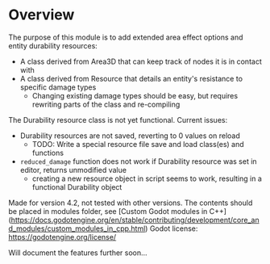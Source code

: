 # Overview

The purpose of this module is to add extended area effect options and entity durability resources:
- A class derived from Area3D that can keep track of nodes it is in contact with
- A class derived from Resource that details an entity's resistance to specific damage types
  - Changing existing damage types should be easy, but requires rewriting parts of the class and re-compiling

The Durability resource class is not yet functional. Current issues:
- Durability resources are not saved, reverting to 0 values on reload
  - TODO: Write a special resource file save and load class(es) and functions
- `reduced_damage` function does not work if Durability resource was set in editor, returns unmodified value
  - creating a new resource object in script seems to work, resulting in a functional Durability object

Made for version 4.2, not tested with other versions. The contents should be placed in modules folder, see [Custom Godot modules in C++] (https://docs.godotengine.org/en/stable/contributing/development/core_and_modules/custom_modules_in_cpp.html)
Godot license: https://godotengine.org/license/

Will document the features further soon...
